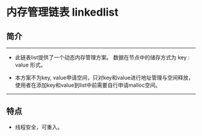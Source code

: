 # 内存管理链表  linkedlist


## 简介
---

- 此链表list提供了一个动态内存管理方案。
    数据在节点中的储存方式为 key : value 形式。


- 本方案不为key, value申请空间，只对key和value进行地址管理与空间释放，
    使用者在添加key和value到list中前需要自行申请malloc空间。

---


## 特点

- 线程安全，可重入。
